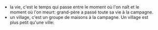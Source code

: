 - la vie, c'est le temps qui passe entre le moment où l'on naît et le moment où l'on meurt: grand-père a passé toute sa vie à la campagne.
- un village, c'est un groupe de maisons à la campagne. Un village est plus petit qu'une ville: